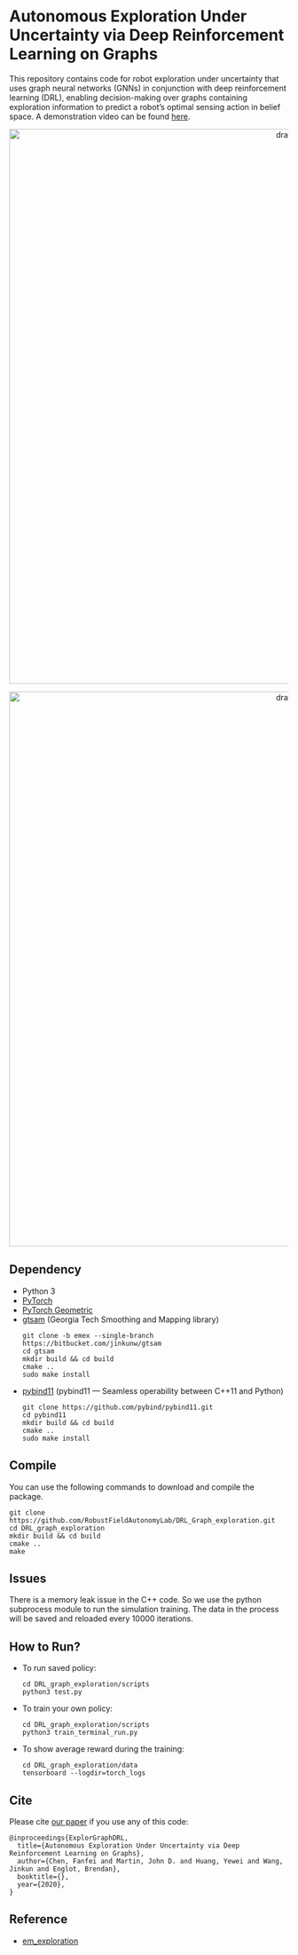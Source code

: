 # Autonomous Exploration Under Uncertainty via Deep Reinforcement Learning on Graphs
This repository contains code for robot exploration under uncertainty that uses graph neural networks (GNNs) in conjunction with deep reinforcement learning (DRL), enabling decision-making over graphs containing exploration information to predict a robot’s optimal sensing action in belief space. A demonstration video can be found [here](https://).

<p align='center'>
    <img src="/doc/exploration.png" alt="drawing" width="1000"/>
</p>

<p align='center'>
    <img src="/doc/policy.gif" alt="drawing" width="1000"/>
</p>

## Dependency
- Python 3
- [PyTorch](https://pytorch.org/)
- [PyTorch Geometric](https://pytorch-geometric.readthedocs.io/en/latest/#)
- [gtsam](https://gtsam.org/) (Georgia Tech Smoothing and Mapping library)
  ```
  git clone -b emex --single-branch https://bitbucket.com/jinkunw/gtsam
  cd gtsam
  mkdir build && cd build
  cmake ..
  sudo make install
  ```
- [pybind11](https://github.com/pybind/pybind11) (pybind11 — Seamless operability between C++11 and Python)
  ```
  git clone https://github.com/pybind/pybind11.git
  cd pybind11
  mkdir build && cd build
  cmake ..
  sudo make install
  ```
 
## Compile
You can use the following commands to download and compile the package.
```
git clone https://github.com/RobustFieldAutonomyLab/DRL_Graph_exploration.git
cd DRL_graph_exploration
mkdir build && cd build
cmake ..
make
```

## Issues
There is a memory leak issue in the C++ code. So we use the python subprocess module to run the simulation training. The data in the process will be saved and reloaded every 10000 iterations.

## How to Run?
- To run saved policy:
    ```
    cd DRL_graph_exploration/scripts
    python3 test.py
    ```
- To train your own policy:
    ```
    cd DRL_graph_exploration/scripts
    python3 train_terminal_run.py
    ```
 
- To show average reward during the training:
    ```
    cd DRL_graph_exploration/data
    tensorboard --logdir=torch_logs
    ```

## Cite

Please cite [our paper]() if you use any of this code: 
```
@inproceedings{ExplorGraphDRL,
  title={Autonomous Exploration Under Uncertainty via Deep Reinforcement Learning on Graphs},
  author={Chen, Fanfei and Martin, John D. and Huang, Yewei and Wang, Jinkun and Englot, Brendan},
  booktitle={},
  year={2020},
}
```

## Reference
- [em_exploration](https://github.com/RobustFieldAutonomyLab/em_exploration)
